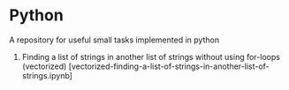 # Python
A repository for useful small tasks implemented in python

1. Finding a list of strings in another list of strings without using for-loops (vectorized) [vectorized-finding-a-list-of-strings-in-another-list-of-strings.ipynb]
